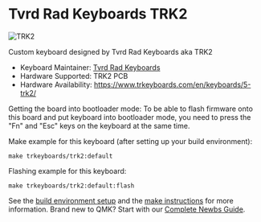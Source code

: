 # Tvrd Rad Keyboards TRK2

![TRK2](https://imgur.com/iO2zIIT)

Custom keyboard designed by Tvrd Rad Keyboards aka TRK2

* Keyboard Maintainer: [Tvrd Rad Keyboards](https://www.trkeyboards.com)
* Hardware Supported: TRK2 PCB
* Hardware Availability: https://www.trkeyboards.com/en/keyboards/5-trk2/

Getting the board into bootloader mode:
To be able to flash firmware onto this board and put keyboard into bootloader mode, you need to press the "Fn" and "Esc" keys on the keyboard at the same time. 

Make example for this keyboard (after setting up your build environment):

    make trkeyboards/trk2:default

Flashing example for this keyboard:
    
    make trkeyboards/trk2:default:flash

See the [build environment setup](https://docs.qmk.fm/#/getting_started_build_tools) and the [make instructions](https://docs.qmk.fm/#/getting_started_make_guide) for more information. Brand new to QMK? Start with our [Complete Newbs Guide](https://docs.qmk.fm/#/newbs).
